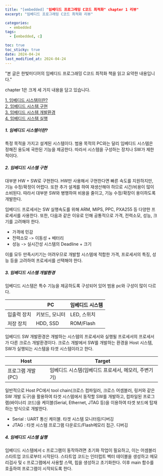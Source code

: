```yaml
---
title: "[embedded] "임베디드 프로그래밍 C코드 최적화" chapter 1 리뷰"
excerpt: "임베디드 프로그래밍 C코드 최적화 리뷰"

categories: 
  - embedded
tags:
  - [embedded, c]

toc: true
toc_sticky: true
date: 2024-04-24
last_modified_at: 2024-04-24
---
```


"본 글은 한빛미디어의 임베디드 프로그래밍 C코드 최적화 책을 읽고 요약한 내용입니다."

chapter 1은 크게 세 가지 내용을 담고 있습니다.

[1. 임베디드 시스템이란?](#1-임베디드-시스템이란)  
[2. 임베디드 시스템 구현](#2-임베디드-시스템-구현)  
[3. 임베디드 시스템 개발환경](#3-임베디드-시스템-개발환경)  
[4. 임베디드 시스템 실행](#4-임베디드-시스템-실행)  

##### 1. 임베디드 시스템이란?

특정 목적을 가지고 설계된 시스템이다. 범용 목적의 PC와는 달리 임베디드 시스템은 정해진 용도에 국한된 기능을 제공한다. 따라서 시스템을 구성하는 장치나 SW가 제한적이다.

##### 2. 임베디드 시스템 구현

대부분 HW + SW로 구현한다. HW만 사용해서 구현한다면 빠른 속도를 지원하지만, 기능 수정/확정이 어렵다. 또한 추가 설계를 하여 재생산해야 하므로 시간/비용이 많이 소비된다. 따라서 대부분 SW와 병행하여 비용을 줄이고, 기능 수정/확장이 용이하도록 개발한다.

임베디드 프로세서는 SW 실행속도를 위해 ARM, MIPS, PPC, PXA255 등 다양한 프로세서를 사용한다. 또한, 다음과 같은 이유로 인해 공통적으로 가격, 전력소모, 성능, 크기를 고려해야 한다. 

* 가격에 민감
* 전력소모 -> 이동성 + 배터리
* 성능 -> 실시간성 시스템의 Deadline + 크기 

이를 모두 만족시키기는 어려우므로 개발할 시스템에 적합한 가격, 프로세서의 특징, 성능 등을 고려하여 프로세서를 선택해야 한다.

##### 3. 임베디드 시스템 개발환경

임베디드 시스템은 특수 기능을 제공하도록 구성되어 있어 범용 pc와 구성이 많이 다르다.

||PC|임베디드 시스템|
|------|---|---|
|입출력 장치|키보드, 모니터|LED, 스위치|
|저장 장치|HDD, SSD|ROM/Flash|

임베디드 SW 개발환경은 개발하는 시스템의 프로세서와 실행될 프로세서의 프로세서가 다른 크로스 개발환경이다. 크로스 개발에서 SW를 개발하는 환경을 Host 시스템, SW가 실행되는 시스템을 타겟 시스템이라고 한다. 

|Host|Target|
|---|---|
|프로그램 개발(PC)|임베디드 시스템(임베디드 프로세서, 메모리, 주변기기)|

일반적으로 Host PC에서 tool chain(크로스 컴파일러, 크로스 어셈블러, 링커와 같은 SW 개발 도구)을 활용하여 타겟 시스템에서 동작할 SW를 개발하고, 컴파일된 프로그램(바이너리 코드)을 케이블(Serial, Ethernet, JTAG 등)을 이용하여 타겟 보드에 탑재하는 방식으로 개발한다.

* Serial : UART 통신 케이블. 타겟 시스템 모니터링/디버깅 
* JTAG : 타겟 시스템 프로그램 다운로드/Flash메모리 접근. 디버깅

##### 4. 임베디드 시스템 실행

임베디드 시스템에서 c 프로그램이 동작하려면 초기화 작업이 필요하고, 이는 어셈블리 스타트업 코드로부터 시작된다. 스타트업 코드는 인터럽트 벡터 테이블을 생성하고 메모리검사 및 c 프로그램에서 사용할 스택, 힙을 생성하고 초기화한다. 이후 main 함수를 호출하여 프로그램이 시작되도록 한다. 